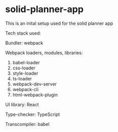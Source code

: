 # solid-planner-app
This is an inital setup used for the solid planner app

Tech stack used:

Bundler:
webpack

Webpack loaders, modules, libraries:
1. babel-loader
2. css-loader
3. style-loader
4. ts-loader
5. webpack-dev-server
6. webpack-cli
7. html-webpack-plugin

UI library:
React

Type-checker:
TypeScript

Transcompiler:
babel
